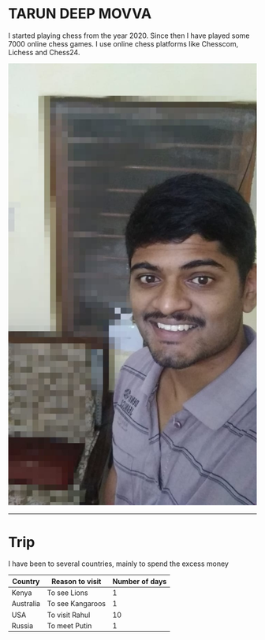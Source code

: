 # TARUN DEEP MOVVA
I started playing chess from the year 2020. Since then I have played some 7000 online chess games. I use online chess platforms like Chesscom, Lichess and Chess24.

![Aboutme](/tdm_sp.jpeg)

---

# Trip
I have been to several countries, mainly to spend the excess money

|  **Country**  |  **Reason to visit**  |  **Number of days**  |
|---------------|-----------------------|----------------------|
|  Kenya        |  To see Lions         |         1            |
|  Australia    |  To see Kangaroos     |         1            |
|  USA          |  To visit Rahul       |        10            |
|  Russia       |  To meet Putin        |         1            |
